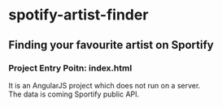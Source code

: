# spotify-artist-finder

## Finding your favourite artist on Sportify

### Project Entry Poitn: index.html

It is an AngularJS project which does not run on a server.  
The data is coming Sportify public API.

